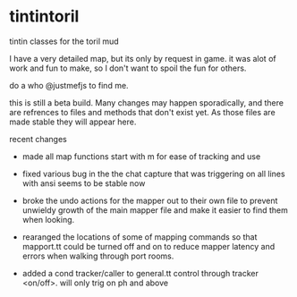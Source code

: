 # tintintoril
tintin classes for the toril mud

I have a very detailed map, but its only by request in game.
it was alot of work and fun to make, so I don't want to spoil the fun for others.

do a who @justmefjs to find me.

this is still a beta build.  Many changes may happen sporadically,
and there are refrences to files and methods that don't exist yet.
As those files are made stable they will appear here.

recent changes

-	made all map functions start with m<command> for ease of tracking and use

-	fixed various bug in the the chat capture that was triggering on all lines with ansi
	seems to be stable now
	
-	broke the undo actions for the mapper out to their own file to prevent unwieldy growth
	of the main mapper file and make it easier to find them when looking.

-	rearanged the locations of some of mapping commands so that mapport.tt could be turned
	off and on to reduce mapper latency and errors when walking through port rooms.

-	added a cond tracker/caller to general.tt control through tracker <on/off>.
	will only trig on ph and above
